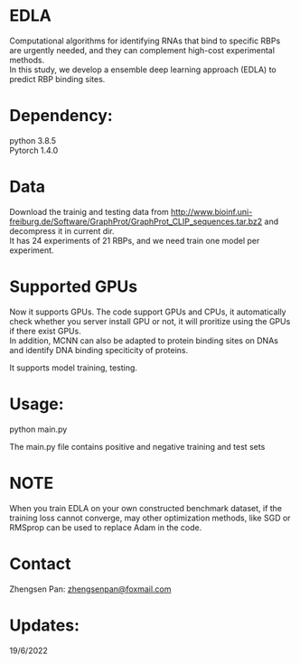# EDLA
Computational algorithms for identifying RNAs that bind to specific RBPs are urgently needed, and they can complement high-cost experimental methods.  <br>
In this study, we develop a ensemble deep learning approach (EDLA) to predict RBP binding sites.  <br>

# Dependency:
python 3.8.5 <br>
Pytorch 1.4.0 <br>

# Data 
Download the trainig and testing data from http://www.bioinf.uni-freiburg.de/Software/GraphProt/GraphProt_CLIP_sequences.tar.bz2 and decompress it in current dir.  <br>
It has 24 experiments of 21 RBPs, and we need train one model per experiment. <br>

# Supported GPUs
Now it supports GPUs. The code support GPUs and CPUs, it automatically check whether you server install GPU or not, it will proritize using the GPUs if there exist GPUs. <br> In addition, MCNN can also be adapted to protein binding sites on DNAs and identify DNA binding speciticity of proteins.  <br>
          
It supports model training, testing. <br>

# Usage:
python main.py 

The main.py file contains positive and negative training and test sets

# NOTE
When you train EDLA on your own constructed benchmark dataset, if the training loss cannot converge, may other optimization methods, like SGD or RMSprop can be used to replace Adam in the code.  <br>

# Contact
Zhengsen Pan: zhengsenpan@foxmail.com <br>

# Updates:
19/6/2022 <br>
